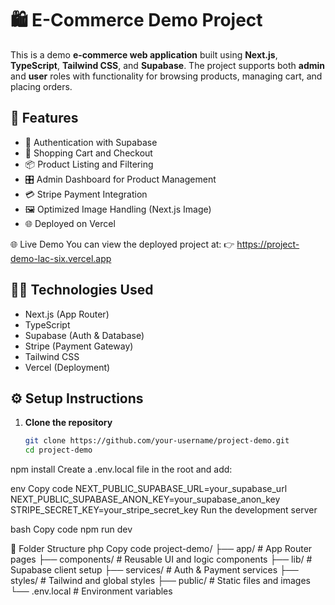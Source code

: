 # 🛍️ E-Commerce Demo Project

This is a demo **e-commerce web application** built using **Next.js**, **TypeScript**, **Tailwind CSS**, and **Supabase**. The project supports both **admin** and **user** roles with functionality for browsing products, managing cart, and placing orders.

## 🚀 Features

- 🔐 Authentication with Supabase
- 🛒 Shopping Cart and Checkout
- 📦 Product Listing and Filtering
- 🎛️ Admin Dashboard for Product Management
- 💳 Stripe Payment Integration
- 🖼️ Optimized Image Handling (Next.js Image)
- 🌐 Deployed on Vercel


🌐 Live Demo
You can view the deployed project at:
👉 https://project-demo-lac-six.vercel.app


## 🧑‍💻 Technologies Used

- Next.js (App Router)
- TypeScript
- Supabase (Auth & Database)
- Stripe (Payment Gateway)
- Tailwind CSS
- Vercel (Deployment)

## ⚙️ Setup Instructions

1. **Clone the repository**

   ```bash
   git clone https://github.com/your-username/project-demo.git
   cd project-demo
npm install
Create a .env.local file in the root and add:

env
Copy code
NEXT_PUBLIC_SUPABASE_URL=your_supabase_url
NEXT_PUBLIC_SUPABASE_ANON_KEY=your_supabase_anon_key
STRIPE_SECRET_KEY=your_stripe_secret_key
Run the development server

bash
Copy code
npm run dev

📁 Folder Structure
php
Copy code
project-demo/
├── app/                   # App Router pages
├── components/            # Reusable UI and logic components
├── lib/                   # Supabase client setup
├── services/              # Auth & Payment services
├── styles/                # Tailwind and global styles
├── public/                # Static files and images
└── .env.local             # Environment variables
